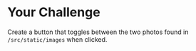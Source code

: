 # Your Challenge

<p>Create a button that toggles between the two photos found in <code>/src/static/images</code> when clicked.</p>
